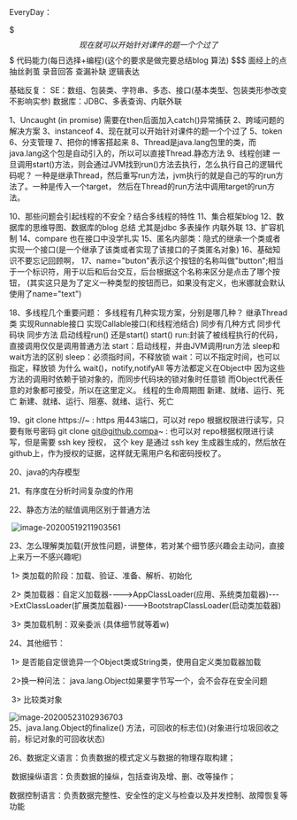 EveryDay：

$$$ 现在就可以开始针对课件的题一个个过了
$$$	代码能力(每日选择+编程)(这个的要求是做完要总结blog 算法)
$$$	面经上的点 抽丝剥茧 录音回答 查漏补缺 逻辑表达


基础反复：
SE：数组、包装类、字符串、多态、接口(基本类型、包装类形参改变不影响实参)
数据库：JDBC、多表查询、内联外联

1、Uncaught (in promise) 需要在then后面加入catch()异常捕获
2、跨域问题的解决方案
3、instanceof
4、现在就可以开始针对课件的题一个个过了
5、token
6、分支管理
7、把你的博客搭起来
8、Thread是java.lang包里的类，而java.lang这个包是自动引入的，所以可以直接Thread.静态方法
9、线程创建
	一旦调用start()方法，则会通过JVM找到run()方法去执行，怎么执行自己的逻辑代码呢？
	一种是继承Thread，然后重写run方法，jvm执行的就是自己的写的run方法了。一种是传入一个target，
	然后在Thread的run方法中调用target的run方法。
	
10、那些问题会引起线程的不安全？结合多线程的特性
11、集合框架blog
12、数据库的思维导图、数据库的blog 总结 尤其是jdbc 多表操作 内联外联
13、扩容机制
14、compare 也在接口中没学扎实
15、匿名内部类：隐式的继承一个类或者实现一个接口(是一个继承了该类或者实现了该接口的子类匿名对象)
16、基础知识不要忘记回顾啊，
17、name="buton"表示这个按钮的名称叫做"button";相当于一个标识符，用于以后和后台交互，后台根据这个名称来区分是点击了哪个按钮，
	(其实这只是为了定义一种类型的按钮而已，如果没有定义，也米娜就会默认使用了name="text")
	
18、多线程几个重要问题：
	多线程有几种实现方案，分别是哪几种？
		继承Thread类
		实现Runnable接口
		实现Callable接口(和线程池结合)
	同步有几种方式
		同步代码块
		同步方法
	启动线程run() 还是start()
		start()
		run:封装了被线程执行的代码，直接调用仅仅是调用普通方法
		start：启动线程，并由JVM调用run方法
	sleep和wait方法的区别
		sleep：必须指时间，不释放锁
		wait：可以不指定时间，也可以指定，释放锁
	为什么 wait()，notify,notifyAll 等方法都定义在Object中
		因为这些方法的调用时依赖于锁对象的，而同步代码块的锁对象时任意锁
		而Object代表任意的对象都可接受，所以在这里定义。
	线程的生命周期图
		新建、就绪、运行、死亡
		新建、就绪、运行、阻塞、就绪、运行、死亡  
	
19、git clone https://~ : https 用443端口，可以对 repo 根据权限进行读写，只要有账号密码
	git clone git@github.compa~ : 也可以对 repo根据权限进行读写，但是需要 ssh key 授权，
	这个 key 是通过 ssh key 生成器生成的，然后放在github上，作为授权的证据，这样就无需用户名和密码授权了。

20、java的内存模型		

21、有序度在分析时间复杂度的作用	

22、静态方法的赋值调用区别于普通方法

​	![image-20200519211903561](C:\Users\Administrator\AppData\Roaming\Typora\typora-user-images\image-20200519211903561.png)

23、怎么理解类加载(开放性问题，讲整体，若对某个细节感兴趣会主动问，直接上来万一不感兴趣呢)

​			1> 类加载的阶段：加载、验证、准备、解析、初始化	

​			2> 类加载器：自定义加载器---->AppClassLoader(应用、系统类加载器)--->ExtClassLoader(扩展类加载器)---->BootstrapClassLoader(启动类加载器)

​			3> 类加载机制：双亲委派	(具体细节就等着w)

24、其他细节：

​			1> 是否能自定很诡异一个Object类或String类，使用自定义类加载器加载

​			2>换一种问法： java.lang.Object如果要字节写一个，会不会存在安全问题	

​			3> 比较类对象

![image-20200523102936703](C:\Users\Administrator\AppData\Roaming\Typora\typora-user-images\image-20200523102936703.png)	
25、java.lang.Object的finalize() 方法，可回收的标志位)(对象进行垃圾回收之前，标记对象的可回收状态)

26、数据定义语言：负责数据的模式定义与数据的物理存取构建；

​		数据操纵语言：负责数据的操纵，包括查询及增、删、改等操作；

​		数据控制语言：负责数据完整性、安全性的定义与检查以及并发控制、故障恢复等功能
​	
​	
​	
​	
​	
​	